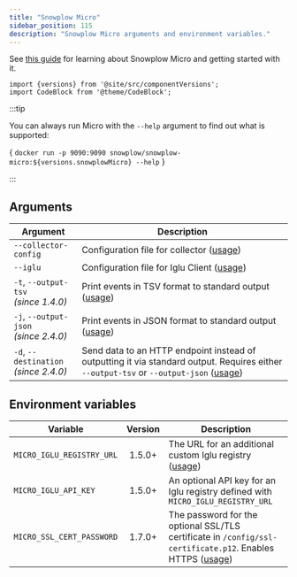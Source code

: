 ```yaml
---
title: "Snowplow Micro"
sidebar_position: 115
description: "Snowplow Micro arguments and environment variables."
---
```


See [this guide](/docs/data-product-studio/data-quality/snowplow-micro/index.md) for learning about Snowplow Micro and getting started with it.


```mdx-code-block
import {versions} from '@site/src/componentVersions';
import CodeBlock from '@theme/CodeBlock';
```

:::tip

You can always run Micro with the `--help` argument to find out what is supported:

<CodeBlock language="bash">{
`docker run -p 9090:9090 snowplow/snowplow-micro:${versions.snowplowMicro} --help`
}</CodeBlock>

:::

## Arguments

| Argument                                 | Description                                                                                                                                                           |
| ---------------------------------------- | --------------------------------------------------------------------------------------------------------------------------------------------------------------------- |
| `--collector-config`                     | Configuration file for collector ([usage](/docs/data-product-studio/data-quality/snowplow-micro/advanced-usage/index.md#adding-custom-collector-configuration))       |
| `--iglu`                                 | Configuration file for Iglu Client ([usage](/docs/data-product-studio/data-quality/snowplow-micro/advanced-usage/index.md#adding-custom-iglu-resolver-configuration)) |
| `-t`, `--output-tsv`<br/>_(since 1.4.0)_ | Print events in TSV format to standard output ([usage](/docs/data-product-studio/data-quality/snowplow-micro/basic-usage/index.md#exporting-events))           |
| `-j`, `--output-json`<br/>_(since 2.4.0)_ | Print events in JSON format to standard output ([usage](/docs/data-product-studio/data-quality/snowplow-micro/basic-usage/index.md#exporting-events))           |
| `-d`, `--destination`<br/>_(since 2.4.0)_ | Send data to an HTTP endpoint instead of outputting it via standard output. Requires either `--output-tsv` or `--output-json` ([usage](/docs/data-product-studio/data-quality/snowplow-micro/basic-usage/index.md#exporting-events))           |

## Environment variables

| Variable                  | Version | Description                                                                                                                                                                                               |
| ------------------------- | :-----: | --------------------------------------------------------------------------------------------------------------------------------------------------------------------------------------------------------- |
| `MICRO_IGLU_REGISTRY_URL` | 1.5.0+  | The URL for an additional custom Iglu registry ([usage](/docs/data-product-studio/data-quality/snowplow-micro/adding-schemas/index.md#pointing-micro-to-an-iglu-registry))                                |
| `MICRO_IGLU_API_KEY`      | 1.5.0+  | An optional API key for an Iglu registry defined with `MICRO_IGLU_REGISTRY_URL`                                                                                                                           |
| `MICRO_SSL_CERT_PASSWORD` | 1.7.0+  | The password for the optional SSL/TLS certificate in `/config/ssl-certificate.p12`. Enables HTTPS ([usage](/docs/data-product-studio/data-quality/snowplow-micro/advanced-usage/index.md#enabling-https)) |

